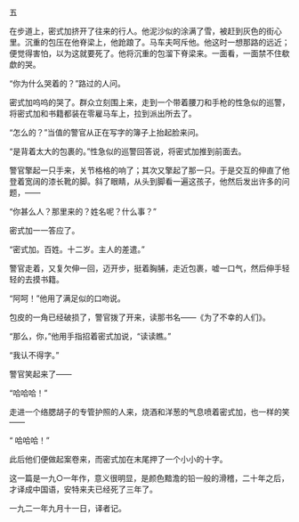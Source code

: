 五

  

在步道上，密式加挤开了往来的行人。他泥沙似的涂满了雪，被赶到灰色的街心里。沉重的包压在他脊梁上，他跄踉了。马车夫呵斥他。他这时一想那路的远近；便觉得害怕，以为这就要死了。他将沉重的包溜下脊梁来。一面看，一面禁不住欷歔的哭。

“你为什么哭着的？”路过的人问。

密式加呜呜的哭了。群众立刻围上来，走到一个带着腰刀和手枪的性急似的巡警，将密式加和书籍都装在零雇马车上，拉到派出所去了。

“怎么的？”当值的警官从正在写字的簿子上抬起脸来问。

“是背着太大的包裹的。”性急似的巡警回答说，将密式加推到前面去。

警官擎起一只手来，关节格格的响了；其次又擎起了那一只。于是交互的伸直了他登着宽阔的漆长靴的脚。斜了眼睛，从头到脚看一遍这孩子，他然后发出许多的问题，——

“你甚么人？那里来的？姓名呢？什么事？”

密式加一一答应了。

“密式加。百姓。十二岁。主人的差遣。”

警官走着，又复欠伸一回，迈开步，挺着胸脯，走近包裹，嘘一口气，然后伸手轻轻的去摸书籍。

“阿呵！”他用了满足似的口吻说。

包皮的一角已经破损了，警官拨了开来，读那书名——《为了不幸的人们》。

“那么，你，”他用手指招着密式加说，“读读瞧。”

“我认不得字。”

警官笑起来了——

“哈哈哈！”

走进一个络腮胡子的专管护照的人来，烧酒和洋葱的气息喷着密式加，也一样的笑——

“ 哈哈哈！”

此后他们便做起案卷来，而密式加在末尾押了一个小小的十字。

  

这一篇是一九○一年作，意义很明显，是颜色黯澹的铅一般的滑稽，二十年之后，才译成中国语，安特来夫已经死了三年了。

一九二一年九月十一日，译者记。